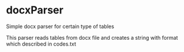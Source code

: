 # docxParser
Simple docx parser for certain type of tables

This parser reads tables from docx file and creates a string with format which described in codes.txt
